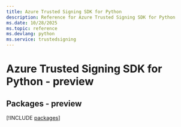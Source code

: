 ```yaml
---
title: Azure Trusted Signing SDK for Python
description: Reference for Azure Trusted Signing SDK for Python
ms.date: 10/28/2025
ms.topic: reference
ms.devlang: python
ms.service: trustedsigning
---
```

# Azure Trusted Signing SDK for Python - preview
## Packages - preview
[!INCLUDE [packages](trusted-signing-index.md)]
